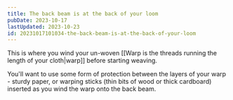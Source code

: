 ```yaml
---
title: The back beam is at the back of your loom
pubDate: 2023-10-17
lastUpdated: 2023-10-23
id: 20231017101034-the-back-beam-is-at-the-back-of-your-loom
---
```


This is where you wind your un-woven [[Warp is the threads running the length of your cloth|warp]] before starting weaving.

You'll want to use some form of protection between the layers of your warp - sturdy paper, or warping sticks (thin bits of wood or thick cardboard) inserted as you wind the warp onto the back beam.

